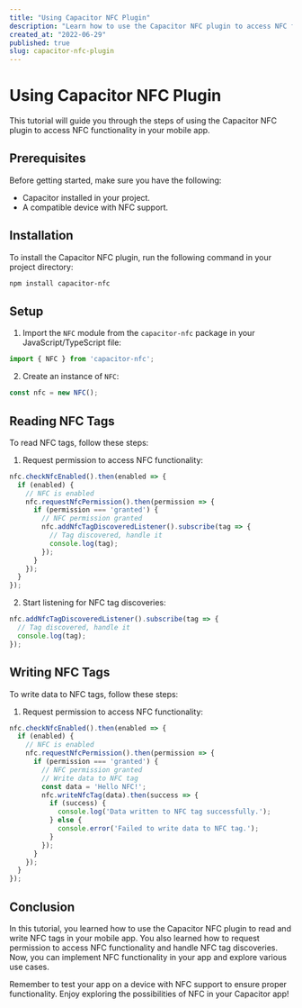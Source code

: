 ```yaml
---
title: "Using Capacitor NFC Plugin"
description: "Learn how to use the Capacitor NFC plugin to access NFC functionality in your mobile app."
created_at: "2022-06-29"
published: true
slug: capacitor-nfc-plugin
---
```


# Using Capacitor NFC Plugin

This tutorial will guide you through the steps of using the Capacitor NFC plugin to access NFC functionality in your mobile app.

## Prerequisites

Before getting started, make sure you have the following:

- Capacitor installed in your project.
- A compatible device with NFC support.

## Installation

To install the Capacitor NFC plugin, run the following command in your project directory:

```bash
npm install capacitor-nfc
```

## Setup

1. Import the `NFC` module from the `capacitor-nfc` package in your JavaScript/TypeScript file:

```javascript
import { NFC } from 'capacitor-nfc';
```

2. Create an instance of `NFC`:

```javascript
const nfc = new NFC();
```

## Reading NFC Tags

To read NFC tags, follow these steps:

1. Request permission to access NFC functionality:

```javascript
nfc.checkNfcEnabled().then(enabled => {
  if (enabled) {
    // NFC is enabled
    nfc.requestNfcPermission().then(permission => {
      if (permission === 'granted') {
        // NFC permission granted
        nfc.addNfcTagDiscoveredListener().subscribe(tag => {
          // Tag discovered, handle it
          console.log(tag);
        });
      }
    });
  }
});
```

2. Start listening for NFC tag discoveries:

```javascript
nfc.addNfcTagDiscoveredListener().subscribe(tag => {
  // Tag discovered, handle it
  console.log(tag);
});
```

## Writing NFC Tags

To write data to NFC tags, follow these steps:

1. Request permission to access NFC functionality:

```javascript
nfc.checkNfcEnabled().then(enabled => {
  if (enabled) {
    // NFC is enabled
    nfc.requestNfcPermission().then(permission => {
      if (permission === 'granted') {
        // NFC permission granted
        // Write data to NFC tag
        const data = 'Hello NFC!';
        nfc.writeNfcTag(data).then(success => {
          if (success) {
            console.log('Data written to NFC tag successfully.');
          } else {
            console.error('Failed to write data to NFC tag.');
          }
        });
      }
    });
  }
});
```

## Conclusion

In this tutorial, you learned how to use the Capacitor NFC plugin to read and write NFC tags in your mobile app. You also learned how to request permission to access NFC functionality and handle NFC tag discoveries. Now, you can implement NFC functionality in your app and explore various use cases.

Remember to test your app on a device with NFC support to ensure proper functionality. Enjoy exploring the possibilities of NFC in your Capacitor app!
